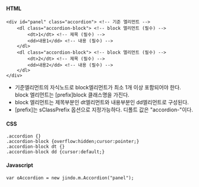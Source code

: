 #### HTML

	<div id="panel" class="accordion"> <!-- 기준 엘리먼트 -->
		<dl class="accordion-block"> <!-- block 엘리먼트 (필수) -->
			<dt>1</dt> <!-- 제목 (필수) -->
			<dd>내용1</dd> <!-- 내용 (필수) -->
		</dl>
		<dl class="accordion-block"> <!-- block 엘리먼트 (필수) -->
			<dt>2</dt> <!-- 제목 (필수) -->
			<dd>내용2</dd> <!-- 내용 (필수) -->
		</dl>
	</div>

* 기준엘리먼트의 자식노드로 block엘리먼트가 최소 1개 이상 포함되어야 한다.<br>
block 엘리먼트는 [prefix]block 클래스명을 가진다.
* block 엘리먼트는 제목부분인 dt엘리먼트와 내용부분인 dd엘리먼트로 구성된다.
* [prefix]는 sClassPrefix 옵션으로 지정가능하다.
디폴트 값은 "accordion-"이다.

#### CSS

	.accordion {}
	.accordion-block {overflow:hidden;cursor:pointer;}
	.accordion-block dt {}
	.accordion-block dd {cursor:default;}

#### Javascript

	var oAccordion = new jindo.m.Accordion("panel");